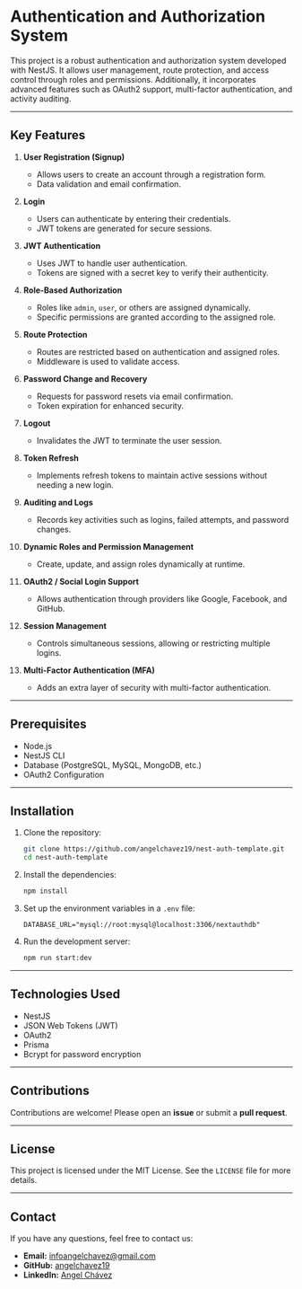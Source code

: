 # **Authentication and Authorization System**

This project is a robust authentication and authorization system developed with NestJS. It allows user management, route protection, and access control through roles and permissions. Additionally, it incorporates advanced features such as OAuth2 support, multi-factor authentication, and activity auditing.

---

## **Key Features**

1. **User Registration (Signup)**

   - Allows users to create an account through a registration form.
   - Data validation and email confirmation.

1. **Login**

   - Users can authenticate by entering their credentials.
   - JWT tokens are generated for secure sessions.

1. **JWT Authentication**

   - Uses JWT to handle user authentication.
   - Tokens are signed with a secret key to verify their authenticity.

1. **Role-Based Authorization**

   - Roles like `admin`, `user`, or others are assigned dynamically.
   - Specific permissions are granted according to the assigned role.

1. **Route Protection**

   - Routes are restricted based on authentication and assigned roles.
   - Middleware is used to validate access.

1. **Password Change and Recovery**

   - Requests for password resets via email confirmation.
   - Token expiration for enhanced security.

1. **Logout**

   - Invalidates the JWT to terminate the user session.

1. **Token Refresh**

   - Implements refresh tokens to maintain active sessions without needing a new login.

1. **Auditing and Logs**

   - Records key activities such as logins, failed attempts, and password changes.

1. **Dynamic Roles and Permission Management**

   - Create, update, and assign roles dynamically at runtime.

1. **OAuth2 / Social Login Support**

   - Allows authentication through providers like Google, Facebook, and GitHub.

1. **Session Management**

   - Controls simultaneous sessions, allowing or restricting multiple logins.

1. **Multi-Factor Authentication (MFA)**

   - Adds an extra layer of security with multi-factor authentication.

---

## **Prerequisites**

- Node.js
- NestJS CLI
- Database (PostgreSQL, MySQL, MongoDB, etc.)
- OAuth2 Configuration

---

## **Installation**

1. Clone the repository:

   ```bash
   git clone https://github.com/angelchavez19/nest-auth-template.git
   cd nest-auth-template
   ```

2. Install the dependencies:

   ```bash
   npm install
   ```

3. Set up the environment variables in a `.env` file:

   ```
   DATABASE_URL="mysql://root:mysql@localhost:3306/nextauthdb"
   ```

4. Run the development server:
   ```bash
   npm run start:dev
   ```

---

## **Technologies Used**

- NestJS
- JSON Web Tokens (JWT)
- OAuth2
- Prisma
- Bcrypt for password encryption

---

## **Contributions**

Contributions are welcome! Please open an **issue** or submit a **pull request**.

---

## **License**

This project is licensed under the MIT License. See the `LICENSE` file for more details.

---

## **Contact**

If you have any questions, feel free to contact us:

- **Email:** infoangelchavez@gmail.com
- **GitHub:** [angelchavez19](https://github.com/angelchavez19)
- **LinkedIn:** [Angel Chávez](https://www.linkedin.com/in/angel-ch%C3%A1vez)
